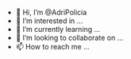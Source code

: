 - 👋 Hi, I’m @AdriPolicia
- 👀 I’m interested in ...
- 🌱 I’m currently learning ...
- 💞️ I’m looking to collaborate on ...
- 📫 How to reach me ...

<!---
AdriPolicia/AdriPolicia is a ✨ special ✨ repository because its `README.md` (this file) appears on your GitHub profile.
You can click the Preview link to take a look at your changes.
--->
